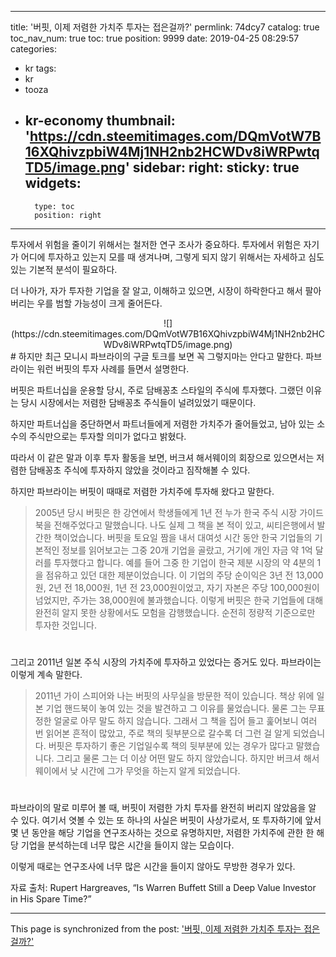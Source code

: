 
---
title: '버핏, 이제 저렴한 가치주 투자는 접은걸까?'
permlink: 74dcy7
catalog: true
toc_nav_num: true
toc: true
position: 9999
date: 2019-04-25 08:29:57
categories:
- kr
tags:
- kr
- tooza
- kr-economy
thumbnail: 'https://cdn.steemitimages.com/DQmVotW7B16XQhivzpbiW4Mj1NH2nb2HCWDv8iWRPwtqTD5/image.png'
sidebar:
    right:
        sticky: true
widgets:
    -
        type: toc
        position: right
---


투자에서 위험을 줄이기 위해서는 철저한 연구 조사가 중요하다. 투자에서 위험은 자기가 어디에 투자하고 있는지 모를 때 생겨나며, 그렇게 되지 않기 위해서는 자세하고 심도 있는 기본적 분석이 필요하다. 

 

더 나아가, 자가 투자한 기업을 잘 알고, 이해하고 있으면, 시장이 하락한다고 해서 팔아버리는 우를 범할 가능성이 크게 줄어든다. 

<center>
![](https://cdn.steemitimages.com/DQmVotW7B16XQhivzpbiW4Mj1NH2nb2HCWDv8iWRPwtqTD5/image.png)
</center>
#
하지만 최근 모니시 파브라이의 구글 토크를 보면 꼭 그렇지마는 안다고 말한다. 파브라이는 워런 버핏의 투자 사례를 들면서 설명한다. 

 

버핏은 파트너십을 운용할 당시, 주로 담배꽁초 스타일의 주식에 투자했다. 그랬던 이유는 당시 시장에서는 저렴한 담배꽁초 주식들이 널려있었기 때문이다. 

 

하지만 파트너십을 중단하면서 파트너들에게 저렴한 가치주가 줄어들었고, 남아 있는 소수의 주식만으로는 투자할 의미가 없다고 밝혔다.

 

따라서 이 같은 말과 이후 투자 활동을 보면, 버크셔 해서웨이의 회장으로 있으면서는 저렴한 담배꽁초 주식에 투자하지 않았을 것이라고 짐작해볼 수 있다.

 

하지만 파브라이는 버핏이 때때로 저렴한 가치주에 투자해 왔다고 말한다. 

>2005년 당시 버핏은 한 강연에서 학생들에게 1년 전 누가 한국 주식 시장 가이드북을 전해주었다고 말했습니다. 나도 실제 그 책을 본 적이 있고, 씨티은행에서 발간한 책이었습니다. 버핏을 토요일 짬을 내서 대여섯 시간 동안 한국 기업들의 기본적인 정보를 읽어보고는 그중 20개 기업을 골랐고, 거기에 개인 자금 약 1억 달러를 투자했다고 합니다. 예를 들어 그중 한 기업이 한국 제분 시장의 약 4분의 1을 점유하고 있던 대한 제분이었습니다. 이 기업의 주당 순이익은 3년 전 13,000원, 2년 전 18,000원, 1년 전 23,000원이었고, 자기 자본은 주당 100,000원이 넘었지만, 주가는 38,000원에 불과했습니다. 이렇게 버핏은 한국 기업들에 대해 완전히 알지 못한 상황에서도 모험을 감행했습니다. 순전히 정량적 기준으로만 투자한 것입니다. 
#
그리고 2011년 일본 주식 시장의 가치주에 투자하고 있었다는 증거도 있다. 파브라이는 이렇게 계속 말한다. 

>2011년 가이 스피어와 나는 버핏의 사무실을 방문한 적이 있습니다. 책상 위에 일본 기업 핸드북이 놓여 있는 것을 발견하고 그 이유를 물었습니다. 물론 그는 무표정한 얼굴로 아무 말도 하지 않습니다. 그래서 그 책을 집어 들고 훑어보니 여러 번 읽어본 흔적이 많았고, 주로 책의 뒷부분으로 갈수록 더 그런 걸 알게 되었습니다. 버핏은 투자하기 좋은 기업일수록 책의 뒷부분에 있는 경우가 많다고 말했습니다. 그리고 물론 그는 더 이상 어떤 말도 하지 않았습니다. 하지만 버크셔 해서웨이에서 낮 시간에 그가 무엇을 하는지 알게 되었습니다.
#
파브라이의 말로 미루어 볼 때, 버핏이 저렴한 가치 투자를 완전히 버리지 않았음을 알 수 있다. 여기서 엿볼 수 있는 또 하나의 사실은 버핏이 사상가로서, 또 투자하기에 앞서 몇 년 동안을 해당 기업을 연구조사하는 것으로 유명하지만, 저렴한 가치주에 관한 한 해당 기업을 분석하는데 너무 많은 시간을 들이지 않는 모습이다. 

 

이렇게 때로는 연구조사에 너무 많은 시간을 들이지 않아도 무방한 경우가 있다. 

 

자료 출처: Rupert Hargreaves, “Is Warren Buffett Still a Deep Value Investor in His Spare Time?”

- - -

This page is synchronized from the post: ['버핏, 이제 저렴한 가치주 투자는 접은걸까?'](https://steemit.com/@pius.pius/74dcy7)
